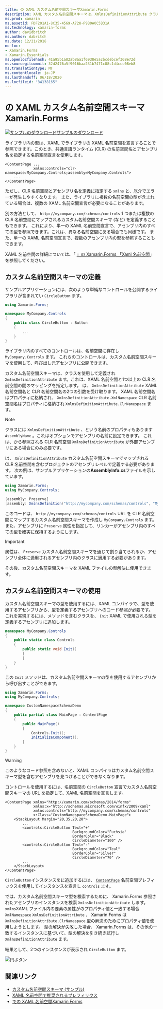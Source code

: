 ```yaml
---
title: の XAML カスタム名前空間スキーマXamarin.Forms
description: XAML カスタム名前空間スキーマは、XmlnsDefinitionAttribute クラスを使用して定義できます。これは、カスタム URL と1つ以上の CLR 名前空間の間のマッピングを指定します。 その後、カスタム名前空間スキーマを XAML 名前空間宣言で使用できます。
ms.prod: xamarin
ms.assetid: FDF201A1-8C35-4569-A728-F9B0A0C5B31A
ms.technology: xamarin-forms
author: davidbritch
ms.author: dabritch
ms.date: 12/21/2018
no-loc:
- Xamarin.Forms
- Xamarin.Essentials
ms.openlocfilehash: 41a95b1a82ab8aa1f6938e5a2bcdebcef368e72d
ms.sourcegitcommit: 32d2476a5f9016baa231b7471c88c1d4ccc08eb8
ms.translationtype: MT
ms.contentlocale: ja-JP
ms.lasthandoff: 06/18/2020
ms.locfileid: "84138165"
---
```

# <a name="xaml-custom-namespace-schemas-in-xamarinforms"></a>の XAML カスタム名前空間スキーマXamarin.Forms

[![サンプルのダウンロード](~/media/shared/download.png)サンプルのダウンロード](https://docs.microsoft.com/samples/xamarin/xamarin-forms-samples/xaml-customnamespaceschemas)

ライブラリ内の型は、XAML でライブラリの XAML 名前空間を宣言することで参照できます。このとき、共通言語ランタイム (CLR) の名前空間名とアセンブリ名を指定する名前空間宣言を使用します。

```xaml
<ContentPage ...
             xmlns:controls="clr-namespace:MyCompany.Controls;assembly=MyCompany.Controls">
    ...
</ContentPage>
```

ただし、CLR 名前空間とアセンブリ名を定義に指定する `xmlns` と、厄介でエラーが発生しやすくなります。 また、ライブラリに複数の名前空間の型が含まれている場合は、複数の XAML 名前空間宣言が必要になることがあります。

別の方法として、 `http://mycompany.com/schemas/controls` 1 つまたは複数の CLR 名前空間にマップされるカスタム名前空間スキーマ (など) を定義することもできます。 これにより、単一の XAML 名前空間宣言で、アセンブリ内のすべての型を参照できます。これは、異なる名前空間にある場合でも同様です。 また、単一の XAML 名前空間宣言で、複数のアセンブリ内の型を参照することもできます。

XAML 名前空間の詳細については、「 [」の Xamarin.Forms 「Xaml 名前空間](namespaces.md)」を参照してください。

## <a name="defining-a-custom-namespace-schema"></a>カスタム名前空間スキーマの定義

サンプルアプリケーションには、次のような単純なコントロールを公開するライブラリが含まれてい `CircleButton` ます。

```csharp
using Xamarin.Forms;

namespace MyCompany.Controls
{
    public class CircleButton : Button
    {
        ...
    }
}
```

ライブラリ内のすべてのコントロールは、名前空間に存在し `MyCompany.Controls` ます。 これらのコントロールは、カスタム名前空間スキーマを使用して、呼び出し元アセンブリに公開できます。

カスタム名前空間スキーマは、クラスを使用して定義され `XmlnsDefinitionAttribute` ます。これは、XAML 名前空間と1つ以上の CLR 名前空間の間のマッピングを指定します。 は、 `XmlnsDefinitionAttribute` XAML 名前空間名と CLR 名前空間名の2つの引数を受け取ります。 XAML 名前空間名はプロパティに格納され、 `XmlnsDefinitionAttribute.XmlNamespace` CLR 名前空間名はプロパティに格納され `XmlnsDefinitionAttribute.ClrNamespace` ます。

> [!NOTE]
> クラスには `XmlnsDefinitionAttribute` 、という名前のプロパティもあります `AssemblyName` 。これはオプションでアセンブリの名前に設定できます。 これは、から参照される CLR 名前空間 `XmlnsDefinitionAttribute` が外部アセンブリにある場合にのみ必要です。

は、 `XmlnsDefinitionAttribute` カスタム名前空間スキーマでマップされる CLR 名前空間を含むプロジェクトのアセンブリレベルで定義する必要があります。 次の例は、サンプルアプリケーションの**AssemblyInfo.cs**ファイルを示しています。

```csharp
using Xamarin.Forms;
using MyCompany.Controls;

[assembly: Preserve]
[assembly: XmlnsDefinition("http://mycompany.com/schemas/controls", "MyCompany.Controls")]
```

このコードは、 `http://mycompany.com/schemas/controls` URL を CLR 名前空間にマップするカスタム名前空間スキーマを作成し `MyCompany.Controls` ます。 また、アセンブリに `Preserve` 属性を指定して、リンカーがアセンブリ内のすべての型を確実に保持するようにします。

> [!IMPORTANT]
> 属性は、 `Preserve` カスタム名前空間スキーマを通じて割り当てられるか、アセンブリ全体に適用されるアセンブリ内のクラスに適用する必要があります。

その後、カスタム名前空間スキーマを XAML ファイルの型解決に使用できます。

## <a name="consuming-a-custom-namespace-schema"></a>カスタム名前空間スキーマの使用

カスタム名前空間スキーマの型を使用するには、XAML コンパイラで、型を使用するアセンブリから、型を定義するアセンブリへのコード参照が必要です。 これを実現するには、メソッドを含むクラスを、 `Init` XAML で使用される型を定義するアセンブリに追加します。

```csharp
namespace MyCompany.Controls
{
    public static class Controls
    {
        public static void Init()
        {
        }
    }
}
```

この `Init` メソッドは、カスタム名前空間スキーマの型を使用するアセンブリから呼び出すことができます。

```csharp
using Xamarin.Forms;
using MyCompany.Controls;

namespace CustomNamespaceSchemaDemo
{
    public partial class MainPage : ContentPage
    {
        public MainPage()
        {
            Controls.Init();
            InitializeComponent();
        }
    }
}
```

> [!WARNING]
> このようなコード参照を含めないと、XAML コンパイラはカスタム名前空間スキーマ型を含むアセンブリを見つけることができなくなります。

コントロールを使用するには、名前空間の `CircleButton` 宣言でカスタム名前空間スキーマの URL を指定して、XAML 名前空間を宣言します。

```xaml
<ContentPage xmlns="http://xamarin.com/schemas/2014/forms"
             xmlns:x="http://schemas.microsoft.com/winfx/2009/xaml"
             xmlns:controls="http://mycompany.com/schemas/controls"
             x:Class="CustomNamespaceSchemaDemo.MainPage">
    <StackLayout Margin="20,35,20,20">
        ...
        <controls:CircleButton Text="+"
                               BackgroundColor="Fuchsia"
                               BorderColor="Black"
                               CircleDiameter="100" />
        <controls:CircleButton Text="-"
                               BackgroundColor="Teal"
                               BorderColor="Silver"
                               CircleDiameter="70" />
        ...
    </StackLayout>
</ContentPage>
```

`CircleButton`インスタンスをに追加するには、 [`ContentPage`](xref:Xamarin.Forms.ContentPage) 名前空間プレフィックスを使用してインスタンスを宣言し `controls` ます。

では、カスタム名前空間スキーマ型を検索するために、 Xamarin.Forms 参照されたアセンブリのインスタンスを検索 `XmlnsDefinitionAttribute` します。 `xmlns`XAML ファイル内の要素の属性がのプロパティ値と一致する場合 `XmlNamespace` `XmlnsDefinitionAttribute` 、 Xamarin.Forms は `XmlnsDefinitionAttribute.ClrNamespace` 型の解決のためにプロパティ値を使用しようとします。 型の解決が失敗した場合、 Xamarin.Forms は、その他の一致するインスタンスに基づいて、型の解決を引き続き試行し `XmlnsDefinitionAttribute` ます。

結果として、2つのインスタンスが表示され `CircleButton` ます。

![円ボタン](custom-namespace-schemas-images/circle-buttons.png "円ボタン")

## <a name="related-links"></a>関連リンク

- [カスタム名前空間スキーマ (サンプル)](https://docs.microsoft.com/samples/xamarin/xamarin-forms-samples/xaml-customnamespaceschemas)
- [XAML 名前空間で推奨されるプレフィックス](custom-prefix.md)
- [での XAML 名前空間Xamarin.Forms](namespaces.md)
